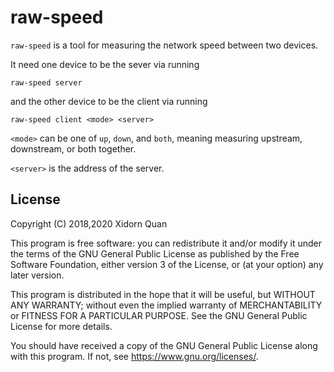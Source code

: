 # raw-speed

`raw-speed` is a tool for measuring the network speed between two devices.

It need one device to be the sever via running
```
raw-speed server
```
and the other device to be the client via running
```
raw-speed client <mode> <server>
```

`<mode>` can be one of `up`, `down`, and `both`, meaning measuring upstream, downstream, or both together.

`<server>` is the address of the server.

## License

Copyright (C) 2018,2020 Xidorn Quan

This program is free software: you can redistribute it and/or modify it under the terms of the GNU General Public License as published by the Free Software Foundation, either version 3 of the License, or (at your option) any later version.

This program is distributed in the hope that it will be useful, but WITHOUT ANY WARRANTY; without even the implied warranty of MERCHANTABILITY or FITNESS FOR A PARTICULAR PURPOSE. See the GNU General Public License for more details.

You should have received a copy of the GNU General Public License along with this program. If not, see https://www.gnu.org/licenses/.
